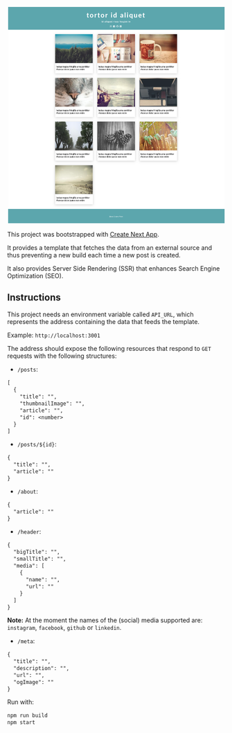 <p align="center">
  <img width="500" height="500" src="screenshots/dynamic-blog.png" alt="dynamic blog screenshot" >
</p>

This project was bootstrapped with [Create Next App](https://github.com/zeit/next.js).

It provides a template that fetches the data from an external source and thus preventing a new build each time a new post is created.

It also provides Server Side Rendering (SSR) that enhances Search Engine Optimization (SEO).

## Instructions

This project needs an environment variable called `API_URL`, which represents the address containing the data that feeds the template.

Example: `http://localhost:3001`

The address should expose the following resources that respond to `GET` requests with the following structures:

- `/posts`:

```
[
  {
    "title": "",
    "thumbnailImage": "",
    "article": "",
    "id": <number>
  }
]
```

- `/posts/${id}`:

```
{
  "title": "",
  "article": ""
}
```

- `/about`:

```
{
  "article": ""
}
```

- `/header`:

```
{
  "bigTitle": "",
  "smallTitle": "",
  "media": [
    {
      "name": "",
      "url": ""
    }
  ]
}
```

**Note:** At the moment the names of the (social) media supported are: `instagram`, `facebook`, `github` or `linkedin`.

- `/meta`:

```
{
  "title": "",
  "description": "",
  "url": "",
  "ogImage": ""
}
```

Run with:

```
npm run build
npm start
```
